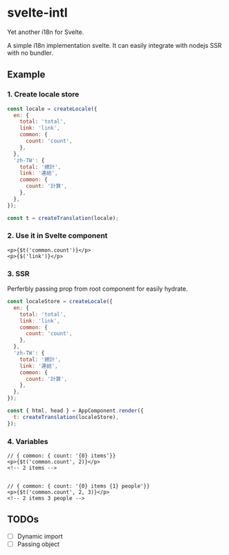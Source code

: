 # svelte-intl

Yet another i18n for Svelte.

A simple i18n implementation svelte. It can easily integrate with nodejs SSR with no bundler.

## Example

### 1. Create locale store

```javascript
const locale = createLocale({
  en: {
    total: 'total',
    link: 'link',
    common: {
      count: 'count',
    },
  },
  'zh-TW': {
    total: '總計',
    link: '連結',
    common: {
      count: '計算',
    },
  },
});

const t = createTranslation(locale);
```

### 2. Use it in Svelte component

```svelte
<p>{$t('common.count')}</p>
<p>{$('link')}</p>
```

### 3. SSR

Perferbly passing prop from root component for easily hydrate.

```javascript
const localeStore = createLocale({
  en: {
    total: 'total',
    link: 'link',
    common: {
      count: 'count',
    },
  },
  'zh-TW': {
    total: '總計',
    link: '連結',
    common: {
      count: '計算',
    },
  },
});

const { html, head } = AppComponent.render({
  t: createTranslation(localeStore),
});
```

### 4. Variables

```svelte
// { common: { count: '{0} items'}}
<p>{$t('common.count', 2)}</p>
<!-- 2 items -->


// { common: { count: '{0} items {1} people'}}
<p>{$t('common.count', 2, 3)}</p>
<!-- 2 items 3 people -->
```

## TODOs

- [ ] Dynamic import
- [ ] Passing object
